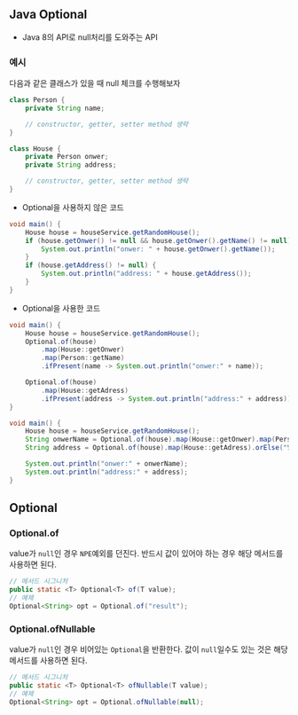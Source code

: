 ## Java Optional

- Java 8의 API로 null처리를 도와주는 API



### 예시

다음과 같은 클래스가 있을 때 null 체크를 수행해보자

```java
class Person {
	private String name;

	// constructor, getter, setter method 생략
}

class House {
	private Person onwer;
	private String address;

	// constructor, getter, setter method 생략
}
```

- Optional을 사용하지 않은 코드

```java
void main() {
	House house = houseService.getRandomHouse();
	if (house.getOnwer() != null && house.getOnwer().getName() != null) {
		System.out.println("onwer: " + house.getOnwer().getName());
	}
	if (house.getAddress() != null) {
		System.out.println("address: " + house.getAddress());
	}
}
```

- Optional을 사용한 코드

```java
void main() {
	House house = houseService.getRandomHouse();
	Optional.of(house)
        .map(House::getOnwer)
        .map(Person::getName)
        .ifPresent(name -> System.out.println("onwer:" + name));

	Optional.of(house)
        .map(House::getAdress)
        .ifPresent(address -> System.out.println("address:" + address));
}
```

```java
void main() {
	House house = houseService.getRandomHouse();
	String onwerName = Optional.of(house).map(House::getOnwer).map(Person::getName).orElse("없음");
	String address = Optional.of(house).map(House::getAdress).orElse("발급 되지 않음");

	System.out.println("onwer:" + onwerName);
	System.out.println("address:" + address);
}
```



## Optional

### Optional.of

value가 `null`인 경우 `NPE`예외를 던진다. 반드시 값이 있어야 하는 경우 해당 메서드를 사용하면 된다.

```java
// 메서드 시그니처
public static <T> Optional<T> of(T value);
// 예제
Optional<String> opt = Optional.of("result");
```

### Optional.ofNullable

value가 `null`인 경우 비어있는 `Optional`을 반환한다. 값이 `null`일수도 있는 것은 해당 메서드를 사용하면 된다.

```java
// 메서드 시그니처
public static <T> Optional<T> ofNullable(T value);
// 예제
Optional<String> opt = Optional.ofNullable(null);
```


